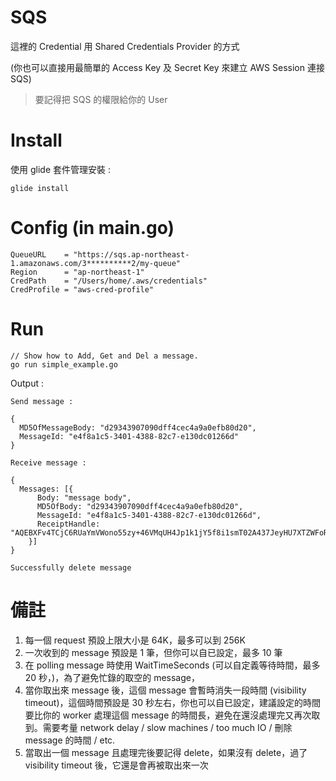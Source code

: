 # SQS

這裡的 Credential 用 Shared Credentials Provider 的方式

(你也可以直接用最簡單的 Access Key 及 Secret Key 來建立 AWS Session 連接 SQS)

> 要記得把 SQS 的權限給你的 User

# Install

使用 glide 套件管理安裝 :

    glide install

# Config (in main.go)

    QueueURL    = "https://sqs.ap-northeast-1.amazonaws.com/3**********2/my-queue"
    Region      = "ap-northeast-1"
    CredPath    = "/Users/home/.aws/credentials"
    CredProfile = "aws-cred-profile"

# Run

    // Show how to Add, Get and Del a message.
    go run simple_example.go

Output :

    Send message :

    {
      MD5OfMessageBody: "d29343907090dff4cec4a9a0efb80d20",
      MessageId: "e4f8a1c5-3401-4388-82c7-e130dc01266d"
    }

    Receive message :

    {
      Messages: [{
          Body: "message body",
          MD5OfBody: "d29343907090dff4cec4a9a0efb80d20",
          MessageId: "e4f8a1c5-3401-4388-82c7-e130dc01266d",
          ReceiptHandle: "AQEBXFv4TCjC6RUaYmVWono55zy+46VMqUH4Jp1k1jY5f8i1smT02A437JeyHU7XTZWFoRjIFlDukVpb4Dzxdwn8dkHqmn+vTCfq8YLB43g5AWVFdFgCprXS2yxM11wm4NrYZvvUhqgIq3wH6CPUKzAzQDFGjYmYho2hmYBohmjT4HsgvOGQbMPC5js0XaQKM71dK31A3uF/6UFnyDPgwr74VRIUHuCuKcD1PwdvcDtG/HaCVAYjDbkxXRgnnU7fhaHMDP+hTd1y0+VI5Fwyn9bxGmCSyVoxwceBXzuIItjZAPFQjIRKoRPxI28NXvBOKS9hUSIEToDq6feE3wsYfDvztuQUEnsyG8jpes2i+rrzZ18MRYJRJbjaFZrsicS3skIoHDuZ1XyshIt8IULOiZwLmg=="
        }]
    }

    Successfully delete message

# 備註

1. 每一個 request 預設上限大小是 64K，最多可以到 256K
2. 一次收到的 message 預設是 1 筆，但你可以自已設定，最多 10 筆
3. 在 polling message 時使用 WaitTimeSeconds (可以自定義等待時間，最多 20 秒，)，為了避免忙錄的取空的 message，
4. 當你取出來 message 後，這個 message 會暫時消失一段時間 (visibility timeout)，這個時間預設是 30 秒左右，你也可以自已設定，建議設定的時間要比你的 worker 處理這個 message 的時間長，避免在還沒處理完又再次取到。需要考量 network delay / slow machines / too much IO / 刪除 message 的時間 / etc.
5. 當取出一個 message 且處理完後要記得 delete，如果沒有 delete，過了 visibility timeout 後，它還是會再被取出來一次
